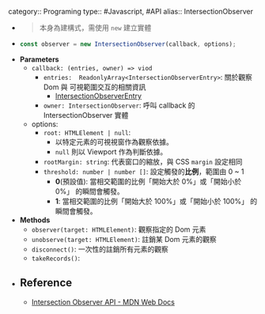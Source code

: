 category:: Programing
type:: #Javascript, #API
alias:: IntersectionObserver

- > 本身為建構式，需使用 `new` 建立實體
- ```javascript
  const observer = new IntersectionObserver(callback, options);
  ```
- **Parameters**
	- `callback: (entries, owner) => viod`
		- `entries:  ReadonlyArray<IntersectionObserverEntry>`: 關於觀察 Dom 與 可視範圍交互的相關資訊
			- [IntersectionObserverEntry](https://developer.mozilla.org/en-US/docs/Web/API/IntersectionObserverEntry)
		- `owner: IntersectionObserver`: 呼叫 callback 的 IntersectionObserver 實體
	- options:
		- `root: HTMLElement | null`:
			- 以特定元素的可視視窗作為觀察依據。
			- `null` 則以 Viewport 作為判斷依據。
		- `rootMargin: string`: 代表窗口的縮放，與 CSS `margin` 設定相同
		- `threshold: number | number []`: 設定觸發的**比例**，範圍由 0 ~ 1
			- **0**(預設值): 當相交範圍的比例「開始大於 0%」或「開始小於 0%」 的瞬間會觸發。
			- **1**: 當相交範圍的比例「開始大於 100%」或「開始小於 100%」 的瞬間會觸發。
- **Methods**
	- `observer(target: HTMLElement)`: 觀察指定的 Dom 元素
	- `unobserve(target: HTMLElement)`: 註銷某 Dom 元素的觀察
	- `disconnect()`: 一次性的註銷所有元素的觀察
	- `takeRecords()`:
- ## Reference
	- [Intersection Observer API - MDN Web Docs](https://developer.mozilla.org/en-US/docs/Web/API/Intersection_Observer_API)